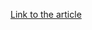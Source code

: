 [Link to the article](https://welivesecurity.com/2017/07/04/analysis-of-telebots-cunning-backdoor/)
